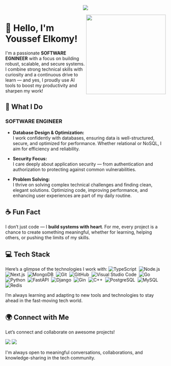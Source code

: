 <!-- Typing SVG by DenverCoder1 - https://github.com/DenverCoder1/readme-typing-svg -->
<p align="center">
  <a href="https://github.com/DenverCoder1/readme-typing-svg"><img src="https://readme-typing-svg.herokuapp.com/?lines=Software%20Engineer;Always%20learning%20new%20things&font=Fira%20Code&center=true&width=440&height=45&color=f75c7e&vCenter=true&size=22"></a>
</p>

<img width="250" align="right" src="https://c.tenor.com/_DOBjnGspYAAAAAM/code-coding.gif">

# 👋 Hello, I'm Youssef Elkomy!

I'm a passionate **SOFTWARE EGNINEER** with a focus on building robust, scalable, and secure systems. I combine strong technical skills with curiosity and a continuous drive to learn — and yes, I proudly use AI tools to boost my productivity and sharpen my work!

## 🚀 What I Do

### **SOFTWARE ENGINEER**

- **Database Design & Optimization:**  
  I work confidently with databases, ensuring data is well-structured, secure, and optimized for performance. Whether relational or NoSQL, I aim for efficiency and reliability.

- **Security Focus:**  
  I care deeply about application security — from authentication and authorization to protecting against common vulnerabilities.

- **Problem Solving:**  
  I thrive on solving complex technical challenges and finding clean, elegant solutions. Optimizing code, improving performance, and enhancing user experiences are part of my daily routine.

## ☕ Fun Fact

I don’t just code — I **build systems with heart**. For me, every project is a chance to create something meaningful, whether for learning, helping others, or pushing the limits of my skills.

## 💻 Tech Stack

Here’s a glimpse of the technologies I work with:
![TypeScript](https://img.shields.io/badge/-TypeScript-05122A?style=flat&logo=typescript)&nbsp;
![Node.js](https://img.shields.io/badge/-Node.js-05122A?style=flat&logo=node.js)&nbsp;
![Next.js](https://img.shields.io/badge/-Next.js-05122A?style=flat&logo=next.js)&nbsp;
![MongoDB](https://img.shields.io/badge/-MongoDB-05122A?style=flat&logo=mongodb)&nbsp;
![Git](https://img.shields.io/badge/-Git-05122A?style=flat&logo=git)&nbsp;
![GitHub](https://img.shields.io/badge/-GitHub-05122A?style=flat&logo=github)&nbsp;
![Visual Studio Code](https://img.shields.io/badge/-VS%20Code-05122A?style=flat&logo=visual-studio-code)&nbsp;
![Go](https://img.shields.io/badge/-Go-05122A?style=flat&logo=go)&nbsp;
![Python](https://img.shields.io/badge/-Python-05122A?style=flat&logo=python)&nbsp;
![FastAPI](https://img.shields.io/badge/-FastAPI-05122A?style=flat&logo=fastapi&logoColor=00EEAA)&nbsp;
![Django](https://img.shields.io/badge/-Django-05122A?style=flat&logo=django)&nbsp;
![Gin](https://img.shields.io/badge/-Gin-05122A?style=flat&logo=go&logoColor=007D9C)&nbsp;
![C++](https://img.shields.io/badge/-C++-05122A?style=flat&logo=c%2B%2B&logoColor=00599C)&nbsp;
![PostgreSQL](https://img.shields.io/badge/-PostgreSQL-05122A?style=flat&logo=postgresql)&nbsp;
![MySQL](https://img.shields.io/badge/-MySQL-05122A?style=flat&logo=mysql)&nbsp;
![Redis](https://img.shields.io/badge/-Redis-05122A?style=flat&logo=redis)&nbsp;

I’m always learning and adapting to new tools and technologies to stay ahead in the fast-moving tech world.

## 🌍 Connect with Me

Let’s connect and collaborate on awesome projects!

<a href="mailto:contact@yha232008@gmail.com" target="_blank"><img src="https://img.shields.io/badge/-Youssef%20Elkomy-0077B5?style=for-the-badge&logo=gmail&logoColor=white"/></a>
<a href="https://www.linkedin.com/in/youssef-elkomy-8aab11258/" target="_blank"><img src="https://img.shields.io/badge/-Youssef%20Elkomy-0077B5?style=for-the-badge&logo=linkedin&logoColor=white"/></a>

I'm always open to meaningful conversations, collaborations, and knowledge-sharing in the tech community.
